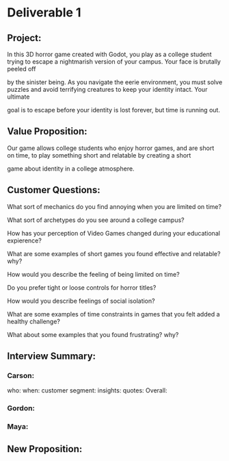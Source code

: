 # Deliverable 1

## Project:
In this 3D horror game created with Godot, you play as a college student trying to escape a nightmarish version of your campus. Your face is brutally peeled off 

by the sinister being. As you navigate the eerie environment, you must solve puzzles and avoid terrifying creatures to keep your identity intact. Your ultimate

goal is to escape before your identity is lost forever, but time is running out.

## Value Proposition:

Our game allows college students who enjoy horror games, and are short on time, to play something short and relatable by creating a short

game about identity in a college atmosphere.


## Customer Questions:

What sort of mechanics do you find annoying when you are limited on time?

What sort of archetypes do you see around a college campus?

How has your perception of Video Games changed during your educational expierence?

What are some examples of short games you found effective and relatable? why?

How would you describe the feeling of being limited on time? 

Do you prefer tight or loose controls for horror titles?

How would you describe feelings of social isolation? 

What are some examples of time constraints in games that you felt added a healthy challenge?

What about some examples that you found frustrating? why?


##  Interview Summary:

### Carson:
who:
when:
customer segment:
insights:
quotes:
Overall:
### Gordon:

### Maya:

## New Proposition: 
